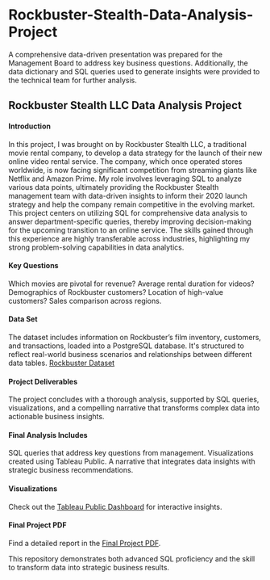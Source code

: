 # Rockbuster-Stealth-Data-Analysis-Project
A comprehensive data-driven presentation was prepared for the Management Board to address key business questions. Additionally, the data dictionary and SQL queries used to generate insights were provided to the technical team for further analysis.
## Rockbuster Stealth LLC Data Analysis Project
#### Introduction
In this project, I was brought on by Rockbuster Stealth LLC, a traditional movie rental company, to develop a data strategy for the launch of their new online video rental service. The company, which once operated stores worldwide, is now facing significant competition from streaming giants like Netflix and Amazon Prime. My role involves leveraging SQL to analyze various data points, ultimately providing the Rockbuster Stealth management team with data-driven insights to inform their 2020 launch strategy and help the company remain competitive in the evolving market.
This project centers on utilizing SQL for comprehensive data analysis to answer department-specific queries, thereby improving decision-making for the upcoming transition to an online service. The skills gained through this experience are highly transferable across industries, highlighting my strong problem-solving capabilities in data analytics.
#### Key Questions
Which movies are pivotal for revenue?
Average rental duration for videos?
Demographics of Rockbuster customers?
Location of high-value customers?
Sales comparison across regions.

#### Data Set
The dataset includes information on Rockbuster’s film inventory, customers, and transactions, loaded into a PostgreSQL database. It's structured to reflect real-world business scenarios and relationships between different data tables.
[Rockbuster Dataset](https://github.com/Manishatomar/Dataset/blob/main/Rockbuster-Dataset.xlsx)

#### Project Deliverables
The project concludes with a thorough analysis, supported by SQL queries, visualizations, and a compelling narrative that transforms complex data into actionable business insights.

#### Final Analysis Includes
SQL queries that address key questions from management.
Visualizations created using Tableau Public.
A narrative that integrates data insights with strategic business recommendations.

#### Visualizations
Check out the [Tableau Public Dashboard](https://public.tableau.com/app/profile/manisha.tomar/vizzes) for interactive insights.

#### Final Project PDF
 Find a detailed report in the [Final Project PDF](https://github.com/Manishatomar/Dataset/blob/main/Manisha%20Achievement%203-Task%203.10.pdf).

This repository demonstrates both advanced SQL proficiency and the skill to transform data into strategic business results.
